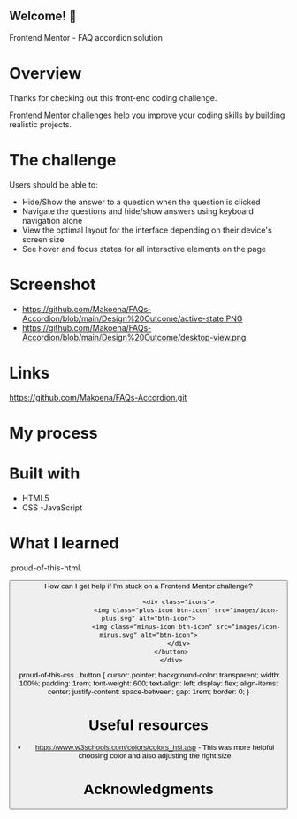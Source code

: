 ## Welcome! 👋
Frontend Mentor - FAQ accordion solution

# Overview

Thanks for checking out this front-end coding challenge.

[Frontend Mentor](https://www.frontendmentor.io) challenges help you improve your coding skills by building realistic projects.

# The challenge 
Users should be able to:

- Hide/Show the answer to a question when the question is clicked
- Navigate the questions and hide/show answers using keyboard navigation alone
- View the optimal layout for the interface depending on their device's screen size
- See hover and focus states for all interactive elements on the page

# Screenshot
- https://github.com/Makoena/FAQs-Accordion/blob/main/Design%20Outcome/active-state.PNG
- https://github.com/Makoena/FAQs-Accordion/blob/main/Design%20Outcome/desktop-view.png

# Links
https://github.com/Makoena/FAQs-Accordion.git 

# My process

# Built with
- HTML5
- CSS
-JavaScript

# What I learned

.proud-of-this-html. <div class="accordion-item">
                <button id="accordion-btn" class="accordion-btn">
                    How can I get help if I'm stuck on a Frontend Mentor challenge?
    
                    <div class="icons">
                        <img class="plus-icon btn-icon" src="images/icon-plus.svg" alt="btn-icon">
                        <img class="minus-icon btn-icon" src="images/icon-minus.svg" alt="btn-icon">
                    </div>
                </button>
                </div>


.proud-of-this-css  . button {
	cursor: pointer;
	background-color: transparent;
	width: 100%;
	padding: 1rem;
	font-weight: 600;
	text-align: left;
	display: flex;
	align-items: center;
	justify-content: space-between;
	gap: 1rem;
	border: 0;
}

# Useful resources
- https://www.w3schools.com/colors/colors_hsl.asp - This was more helpful choosing color and also adjusting the right size


#  Acknowledgments
